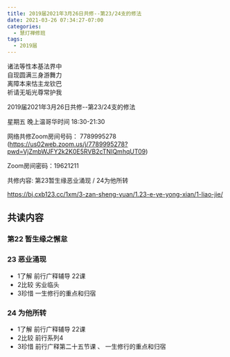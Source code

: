 ```yaml
---
title: 2019届2021年3月26日共修--第23/24支的修法
date: 2021-03-26 07:34:27-07:00
categories:
  - 慧灯禅修班
tags:
  - 2019届
---
```

诸法等性本基法界中  
自现圆满三身游舞力  
离障本来怙主龙钦巴  
祈请无垢光尊常护我  

2019届2021年3月26日共修--第23/24支的修法

星期五 晚上温哥华时间 18:30-21:30  

网络共修Zoom房间号码： 7789995278 (<https://us02web.zoom.us/j/7789995278?pwd=VjZmbWJFY2k2K0E5RVB2cTNIQmhqUT09>)

Zoom房间密码：19621211

共修内容: 第23暂生缘恶业涌现 / 24为他所转      

<https://bj.cxb123.cc/1xm/3-zan-sheng-yuan/1.23-e-ye-yong-xian/1-liao-jie/>

## 共读内容  

### 第22 暂生缘之懈怠

### 23 恶业涌现

- 1了解 前行广释辅导 22课
- 2比较 劣业临头
- 3珍惜 一生修行的重点和归宿   

### 24 为他所转 

- 1了解 前行广释辅导 22课
- 2比较 前行系列4
- 3珍惜 前行广释第二十五节课 、 一生修行的重点和归宿
